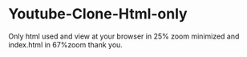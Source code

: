 # Youtube-Clone-Html-only
Only html used
and view at your browser in 25% zoom minimized
and index.html in 67%zoom thank you.
